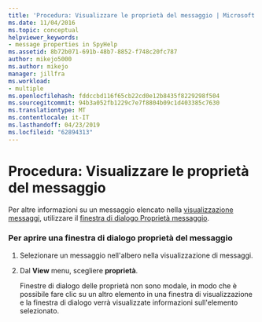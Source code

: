 ```yaml
---
title: 'Procedura: Visualizzare le proprietà del messaggio | Microsoft Docs'
ms.date: 11/04/2016
ms.topic: conceptual
helpviewer_keywords:
- message properties in SpyHelp
ms.assetid: 8b72b071-691b-48b7-8852-f748c20fc787
author: mikejo5000
ms.author: mikejo
manager: jillfra
ms.workload:
- multiple
ms.openlocfilehash: fddccbd116f65cb22cd0e12b8435f8229298f504
ms.sourcegitcommit: 94b3a052fb1229c7e7f8804b09c1d403385c7630
ms.translationtype: MT
ms.contentlocale: it-IT
ms.lasthandoff: 04/23/2019
ms.locfileid: "62894313"
---
```

# <a name="how-to-display-message-properties"></a>Procedura: Visualizzare le proprietà del messaggio
Per altre informazioni su un messaggio elencato nella [visualizzazione messaggi](../debugger/messages-view.md), utilizzare il [finestra di dialogo Proprietà messaggio](../debugger/message-properties-dialog-box.md).

### <a name="to-open-a-message-properties-dialog-box"></a>Per aprire una finestra di dialogo proprietà del messaggio

1. Selezionare un messaggio nell'albero nella visualizzazione di messaggi.

2. Dal **View** menu, scegliere **proprietà**.

   Finestre di dialogo delle proprietà non sono modale, in modo che è possibile fare clic su un altro elemento in una finestra di visualizzazione e la finestra di dialogo verrà visualizzate informazioni sull'elemento selezionato.